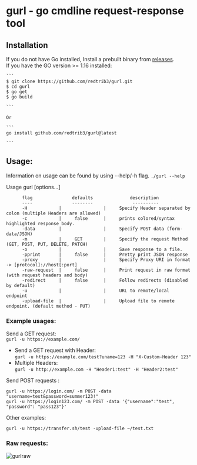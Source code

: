 # gurl - go cmdline request-response tool


## Installation

If you do not have Go installed, Install a prebuilt binary from  [releases](https://github.com/redtrib3/gurl/releases/latest). <br>
If you have the GO version >= 1.16  installed:
 
    ```
    $ git clone https://github.com/redtrib3/gurl.git 
    $ cd gurl
    $ go get
    $ go build

    ```

    Or

    ```
    go install github.com/redtrib3/gurl@latest

    ```

## Usage:

Information on usage can be found by using --help/-h flag.
`./gurl --help`

  Usage gurl [options...]  
```
      flag               defaults              description
      ----               --------               ----------
      -H            |                |     Specify Header separated by colon (multiple Headers are allowed) 
      -c            |     false      |     prints colored/syntax highlighted response body. 
      -data         |                |     Specify POST data (form-data/JSON) 
      -m            |     GET        |     Specify the request Method (GET, POST, PUT, DELETE, PATCH) 
      -o            |                |     Save response to a file. 
      -pprint       |     false      |     Pretty print JSON response 
      -proxy        |                |     Specify Proxy URI in format -> [protocol]://host[:port]  
      -raw-request  |     false      |     Print request in raw format (with request headers and body) 
      -redirect     |     false      |     Follow redirects (disabled by default)  
      -u            |                |     URL to remote/local endpoint 
      -upload-file  |                |     Upload file to remote endpoint. (default method - PUT)
```
### Example usages:

Send a GET request:\
` gurl -u https://example.com/ `   <br>

* Send a GET request with Header: <br>
` gurl -u https://example.com/test?uname=123 -H "X-Custom-Header 123" ` <br>
* Multiple Headers:<br>
` gurl -u http://example.com -H "Header1:test" -H "Header2:test" ` <br>

Send POST requests : <br>

`gurl -u https://login.com/ -m POST -data "username=test&password=summer123!" ` <br>
`gurl -u https://login123.com/ -m POST -data '{"username":"test", "password": "pass123"}'` <br>

Other examples: <br>

`gurl -u https://transfer.sh/test -upload-file ~/test.txt` <br>

### Raw requests:<br>

![gurlraw](https://github.com/redtrib3/gurl/assets/68897241/6473bf61-e0ef-4a9f-9e2f-60e2f2acd062)
